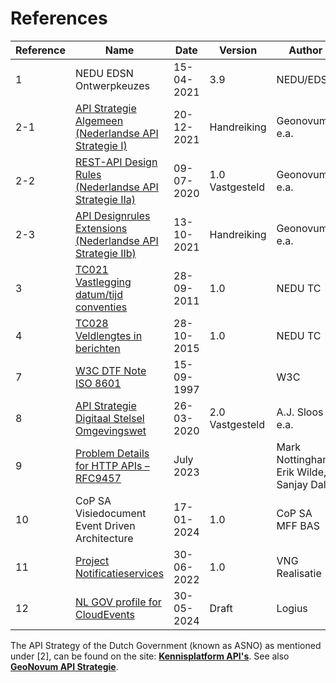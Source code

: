 # References

|Reference|Name|Date|Version|Author|
|---------|----|----|-------|------|
| 1 | NEDU EDSN Ontwerpkeuzes | 15-04-2021 | 3.9 | NEDU/EDSN |
| 2-1 | [API Strategie Algemeen (Nederlandse API Strategie I)](https://docs.geostandaarden.nl/api/def-hr-API-Strategie-20220309/)  | 20-12-2021 | Handreiking| Geonovum e.a. |
| 2-2 | [REST-API Design Rules (Nederlandse API Strategie IIa)](https://docs.geostandaarden.nl/api/vv-st-API-Designrules-20200117/) | 09-07-2020 | 1.0 Vastgesteld | Geonovum e.a. |
| 2-3 | [API Designrules Extensions (Nederlandse API Strategie IIb)](https://docs.geostandaarden.nl/api/API-Strategie-ext/) | 13-10-2021 | Handreiking | Geonovum e.a. |
| 3 | [TC021 Vastlegging datum/tijd conventies](https://energiedatawijzer.nl/documenten/tc021-vastlegging-datum-tijd-conventies/) | 28-09-2011 | 1.0 | NEDU TC |
| 4 | [TC028 Veldlengtes in berichten](https://energiedatawijzer.nl/documenten/tc028-veldlengtes-in-berichten/) | 28-10-2015 | 1.0 | NEDU TC |
| 7 | [W3C DTF Note ISO 8601](https://www.w3.org/TR/NOTE-datetime) | 15-09-1997 | | W3C |
| 8 | [API Strategie Digitaal Stelsel Omgevingswet](https://aandeslagmetdeomgevingswet.nl/digitaal-stelsel/aansluiten/standaarden/api-en-uri-strategie/) | 26-03-2020 | 2.0 Vastgesteld | A.J. Sloos e.a.|
| 9 | [Problem Details for HTTP APIs – RFC9457](https://www.rfc-editor.org/rfc/rfc9457.html) | July 2023 | | Mark Nottingham, Erik Wilde, Sanjay Dalal|
| 10 | CoP SA Visiedocument Event Driven Architecture | 17-01-2024 | 1.0 | CoP SA MFF BAS |
| 11 | [Project Notificatieservices](https://gim/VNG-Realisatie/notificatieservices) | 30-06-2022 | 1.0 | VNG Realisatie | 
| 12 | [NL GOV profile for CloudEvents](https://logius-standaarden.github.io/NL-GOV-profile-for-CloudEvents/) | 30-05-2024 | Draft | Logius |

The API Strategy of the Dutch Government (known as ASNO) as mentioned under [2], can be found on the site: [**Kennisplatform API's**](https://developer.overheid.nl/communities/kennisplatform-apis). See also [**GeoNovum API Strategie**](https://www.geonovum.nl/geo-standaarden/api-strategie).

